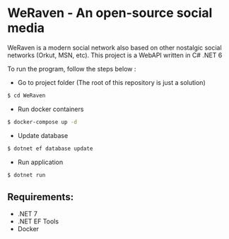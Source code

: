 # WeRaven - An open-source social media
WeRaven is a modern social network also based on other nostalgic social networks (Orkut, MSN, etc). This project is a WebAPI written in C# .NET 6

To run the program, follow the steps below :
- Go to project folder (The root of this repository is just a solution)
~~~bash
$ cd WeRaven
~~~
- Run docker containers 
~~~bash
$ docker-compose up -d
~~~
- Update database
~~~bash
$ dotnet ef database update
~~~
- Run application
~~~bash
$ dotnet run
~~~
## Requirements:
- .NET 7
- .NET EF Tools
- Docker